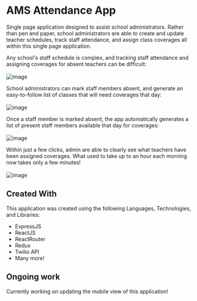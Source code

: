 # AMS Attendance App

Single page application designed to assist school administrators. Rather than pen and paper, school administrators are able to create and update teacher schedules, track staff attendance, and assign class coverages all within this single page application.

Any school's staff schedule is complex, and tracking staff attendance and assigning coverages for absent teachers can be difficult:
<br>
<br>
![image](https://github.com/JackPadalino/TeacherAttendanceApp/assets/97137486/9ad4bd79-30c6-46fc-b234-a9174efe7169)

School administrators can mark staff members absent, and generate an easy-to-follow list of classes that will need coverages that day:
<br>
<br>
![image](https://github.com/JackPadalino/TeacherAttendanceApp/assets/97137486/9b123ed2-7adf-4f25-93c8-8ae35fe51061)

Once a staff member is marked absent, the app automatically generates a list of present staff members available that day for coverages:
<br>
<br>
![image](https://github.com/JackPadalino/TeacherAttendanceApp/assets/97137486/e0943bf4-1f01-4aa8-a5f9-b17d9b834254)

Within just a few clicks, admin are able to clearly see what teachers have been assigned coverages. What used to take up to an hour each morning now takes only a few minutes!
<br>
<br>
![image](https://github.com/JackPadalino/TeacherAttendanceApp/assets/97137486/d6ebe284-acac-4b28-aea1-efcfae95f9c0)



## Created With

This application was created using the following Languages, Technologies, and Libraries:

- ExpressJS
- ReactJS
- ReactRouter
- Redux
- Twilio API
- Many more!

## Ongoing work

Currently working on updating the mobile view of this application!
